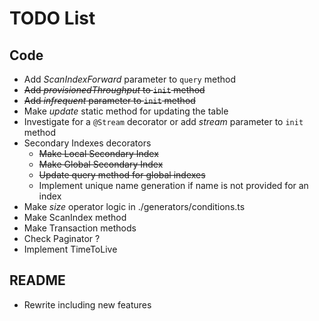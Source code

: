 # TODO List
## Code
* Add *ScanIndexForward* parameter to `query` method
* ~~Add *provisionedThroughput* to `init` method~~
* ~~Add *infrequent* parameter to `init` method~~
* Make *update* static method for updating the table
* Investigate for a `@Stream` decorator or add *stream* parameter to `init` method
* Secondary Indexes decorators
  * ~~Make Local Secondary Index~~
  * ~~Make Global Secondary Index~~
  * ~~Update query method for global indexes~~
  * Implement unique name generation if name is not provided for an index
* Make *size* operator logic in ./generators/conditions.ts
* Make ScanIndex method
* Make Transaction methods
* Check Paginator ?
* Implement TimeToLive
## README
* Rewrite including new features